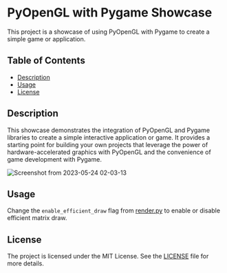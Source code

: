 # PyOpenGL with Pygame Showcase

This project is a showcase of using PyOpenGL with Pygame to create a simple game or application.

## Table of Contents

- [Description](#description)
- [Usage](#usage)
- [License](#license)

## Description

This showcase demonstrates the integration of PyOpenGL and Pygame libraries to create a simple interactive application or game. It provides a starting point for building your own projects that leverage the power of hardware-accelerated graphics with PyOpenGL and the convenience of game development with Pygame.

![Screenshot from 2023-05-24 02-03-13](https://github.com/decemyn/pygame-opengl-simple-scene-showcase/assets/57295704/2d9c157c-af8e-40cc-94a9-22b91561b6b3)

## Usage

Change the ``enable_efficient_draw`` flag from [render.py](https://github.com/decemyn/pygame-opengl-simple-scene-showcase/blob/main/src/flags/render.py) to enable
or disable efficient matrix draw.

## License

The project is licensed under the MIT License. See the [LICENSE](LICENSE) file for more details.
